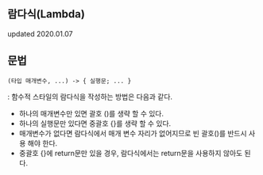 ## 람다식(Lambda)
updated 2020.01.07

## 문법
```
(타입 매개변수, ...) -> { 실행문; ... }
```
: 함수적 스타일의 람다식을 작성하는 방법은 다음과 같다.
- 하나의 매개변수만 있면 괄호 ()를 생략 할 수 있다.
- 하나의 실행문만 있다면 중괄호 {}를 생략 할 수 있다.
- 매개변수가 없다면 람다식에서 매개 변수 자리가 없어지므로 빈 괄호()를 반드시 사용 해야 한다.
- 중괄호 {}에 return문만 있을 경우, 람다식에서는 return문을 사용하지 않아도 된다.
